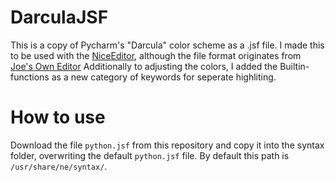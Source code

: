 # DarculaJSF

This is a copy of Pycharm's "Darcula" color scheme as a .jsf file. I made this to be used with the [NiceEditor](https://github.com/vigna/ne), although the file format originates from [Joe's  Own Editor](https://joe-editor.sourceforge.io/)
Additionally to adjusting the colors, I added the Builtin-functions as a new category of keywords for seperate highliting.

# How to use
Download the file `python.jsf` from this repository and copy it into the syntax folder, overwriting the default `python.jsf` file. 
By default this path is `/usr/share/ne/syntax/`.
